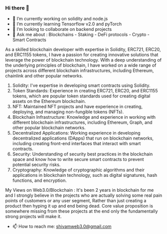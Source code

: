 ### Hi there 👋 
- 🔭 I’m currently working on solidity and node.js
- 🌱 I’m currently learning Tensorflow v2.0 and pyTorch
- 👯 I’m looking to collaborate on backend projects
- 💬 Ask me about : Blockchains - Staking - DeFi protocols - Crypto - Smart Contracts

As a skilled blockchain developer with expertise in Solidity, ERC721, ERC20, and ERC1155 tokens, I have a passion for creating innovative solutions that leverage the power of blockchain technology. With a deep understanding of the underlying principles of blockchain, I have worked on a wide range of projects across different blockchain infrastructures, including Ethereum, chainlink and other popular networks.

1) Solidity: I've expertise in developing smart contracts using Solidity.
2) Token Standards: Experience in creating ERC721, ERC20, and ERC1155 tokens, which are popular token standards used for creating digital assets on the Ethereum blockchain.
3) NFT: Maintained NFT projects and have experience in creating, deploying, and managing non-fungible tokens (NFTs).
4) Blockchain Infrastructure: Knowledge and experience in working with different blockchain infrastructures, including Ethereum, Graph, and other popular blockchain networks.
5) Decentralized Applications: Working experience in developing decentralized applications (DApps) that run on blockchain networks, including creating front-end interfaces that interact with smart contracts.
6) Security: Understanding of security best practices in the blockchain space and know how to write secure smart contracts to prevent potential security risks.
7) Cryptography: Knowledge of cryptographic algorithms and their applications in blockchain technology, such as digital signatures, hash functions, and encryption.

My Views on Web3.0/Blockchain : It's been 2 years in blockchain for me and I strongly believe in the projects who are actually solving some real pain points of customers or any user segment, Rather than just creating a product then hyping it up and end being dead. Core value proposition is somewhere missing from these projects at the end only the fundamentally strong projects will make it.

- 📫 How to reach me: shivamweb3.0@gmail.com

<!--
**shivadxt/shivadxt** is a ✨ _special_ ✨ repository because its `README.md` (this file) appears on your GitHub profile.

Here are some ideas to get you started:

